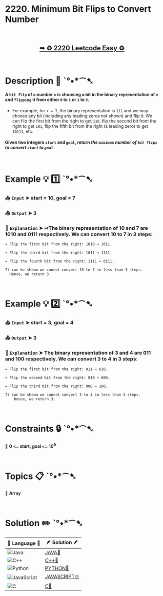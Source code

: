 # 2220. Minimum Bit Flips to Convert Number

</br>

<h2 align="center"> 

<a href="https://leetcode.com/problems/minimum-bit-flips-to-convert-number/description/?envType=daily-question&envId=2024-09-11"><strong>➥ ♻️ 2220 Leetcode Easy ♻️ </strong></a>
</h2>

</br>

# Description 📜 ˋ°•*⁀➷

#### A `bit flip` of a number `x` is choosing a bit in the binary representation of `x` and `flipping` it from either `0` to `1` or `1` to `0`.

- For example, for `x = 7`, the binary representation is `111` and we may choose any bit (including any leading zeros not shown) and flip it. We can flip the first bit from the right to get `110`, flip the second bit from the right to get `101`, flip the fifth bit from the right (a leading zero) to get `10111`, etc.

#### Given two integers `start` and `goal`, return *the `minimum` number of `bit flips` to convert `start` to `goal`*.

</br>

# Example 💡 1️⃣ ˋ°•*⁀➷

  ### 📥 `Input`  ➤ start = 10, goal = 7

  ### 📤 `Output`  ➤ 3

  ### 🔦 `Explanation`  ➤ ➺The binary representation of 10 and 7 are 1010 and 0111 respectively. We can convert 10 to 7 in 3 steps:

    ➺ Flip the first bit from the right: 1010 ➺ 1011.

    ➺ Flip the third bit from the right: 1011 ➺ 1111.

    ➺ Flip the fourth bit from the right: 1111 ➺ 0111.

    It can be shown we cannot convert 10 to 7 in less than 3 steps. 
      Hence, we return 3.

</br>

# Example 💡 2️⃣ ˋ°•*⁀➷

  ### 📥 `Input` ➤ start = 3, goal = 4

  ### 📤 `Output`  ➤ 3

  ### 🔦 `Explanation` ➤ The binary representation of 3 and 4 are 011 and 100 respectively. We can convert 3 to 4 in 3 steps:

    ➺ Flip the first bit from the right: 011 ➺ 010.

    ➺ Flip the second bit from the right: 010 ➺ 000.

    ➺ Flip the third bit from the right: 000 ➺ 100.
    
    It can be shown we cannot convert 3 to 4 in less than 3 steps. 
        Hence, we return 3.

</br>

# Constraints 🔒 ˋ°•*⁀➷

🔹 **0 <= start, goal <= 10<sup>9</sup>** </br>

</br>

# Topics 📋 ˋ°•*⁀➷

🔸 **Array**  </br>

</br>

# Solution ✏️ ˋ°•*⁀➷

| 📒 Language 📒  | 🪶 Solution 🪶 |
| ------------- | ------------- |
|  ![Java](https://img.shields.io/badge/java-%23ED8B00.svg?style=for-the-badge&logo=openjdk&logoColor=white)  | [JAVA🍁](https://github.com/Prakhar-002/LEETCODE/blob/main/%F0%9F%93%9C%20Daily%20Challange%20%F0%9F%92%A1/09%20September%20%F0%9F%8D%82%202024/11%20-%2009%20-%202024%20---%202220.%20Minimum%20Bit%20Flips%20to%20Convert%20Number%20%E2%98%83%EF%B8%8F%20%F0%9F%8D%81%20%F0%9F%8D%B0%20%F0%9F%8E%B2%20%F0%9F%92%96/%F0%9F%8D%81JAVA-2220-MinimumBitFlipsToConvertNumber.java) |
|  ![C++](https://img.shields.io/badge/c++-%2300599C.svg?style=for-the-badge&logo=c%2B%2B&logoColor=white)  | [C++🎲](https://github.com/Prakhar-002/LEETCODE/blob/main/%F0%9F%93%9C%20Daily%20Challange%20%F0%9F%92%A1/09%20September%20%F0%9F%8D%82%202024/11%20-%2009%20-%202024%20---%202220.%20Minimum%20Bit%20Flips%20to%20Convert%20Number%20%E2%98%83%EF%B8%8F%20%F0%9F%8D%81%20%F0%9F%8D%B0%20%F0%9F%8E%B2%20%F0%9F%92%96/%F0%9F%8E%B2CPP-2220-MinimumBitFlipsToConvertNumber.cpp)  |
|  ![Python](https://img.shields.io/badge/python-3670A0?style=for-the-badge&logo=python&logoColor=ffdd54)    | [PYTHON🍰](https://github.com/Prakhar-002/LEETCODE/blob/main/%F0%9F%93%9C%20Daily%20Challange%20%F0%9F%92%A1/09%20September%20%F0%9F%8D%82%202024/11%20-%2009%20-%202024%20---%202220.%20Minimum%20Bit%20Flips%20to%20Convert%20Number%20%E2%98%83%EF%B8%8F%20%F0%9F%8D%81%20%F0%9F%8D%B0%20%F0%9F%8E%B2%20%F0%9F%92%96/%F0%9F%8D%B0PYTHON-2220-MinimumBitFlipsToConvertNumber.py) |
| ![JavaScript](https://img.shields.io/badge/javascript-%23323330.svg?style=for-the-badge&logo=javascript&logoColor=%23F7DF1E)   | [JAVASCRIPT☃️](https://github.com/Prakhar-002/LEETCODE/blob/main/%F0%9F%93%9C%20Daily%20Challange%20%F0%9F%92%A1/09%20September%20%F0%9F%8D%82%202024/11%20-%2009%20-%202024%20---%202220.%20Minimum%20Bit%20Flips%20to%20Convert%20Number%20%E2%98%83%EF%B8%8F%20%F0%9F%8D%81%20%F0%9F%8D%B0%20%F0%9F%8E%B2%20%F0%9F%92%96/%E2%98%83%EF%B8%8FJAVASCRIPT-2220-MinimumBitFlipsToConvertNumber.js) |
|   ![C](https://img.shields.io/badge/c-%2300599C.svg?style=for-the-badge&logo=c&logoColor=white)   | [C💖](https://github.com/Prakhar-002/LEETCODE/blob/main/%F0%9F%93%9C%20Daily%20Challange%20%F0%9F%92%A1/09%20September%20%F0%9F%8D%82%202024/11%20-%2009%20-%202024%20---%202220.%20Minimum%20Bit%20Flips%20to%20Convert%20Number%20%E2%98%83%EF%B8%8F%20%F0%9F%8D%81%20%F0%9F%8D%B0%20%F0%9F%8E%B2%20%F0%9F%92%96/%F0%9F%92%96C-2220-MinimumBitFlipsToConvertNumber.c)  |

